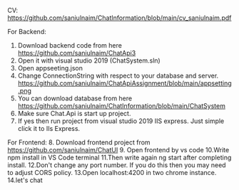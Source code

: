 CV: https://github.com/saniulnaim/ChatInformation/blob/main/cv_saniulnaim.pdf

For Backend:
1. Download backend code from here https://github.com/saniulnaim/ChatApi3 
2. Open it with visual studio 2019 (ChatSystem.sln)
3. Open appseeting.json
4. Change ConnectionString with respect to your database and server.
https://github.com/saniulnaim/ChatApiAssignment/blob/main/appsetting.png
5. You can download database from here https://github.com/saniulnaim/ChatInformation/blob/main/ChatSystem
6. Make sure Chat.Api is start up project.
7. If yes then run project from visual studio 2019 IIS express. Just simple click it to IIs Express.

For Frontend:
8. Download frontend project from https://github.com/saniulnaim/ChatUI
9. Open frontend by vs code
10.Write npm install in VS Code terminal
11.Then write again ng start after completing install.
12.Don't change any port number. If you do this then you may need to adjust CORS policy.
13.Open localhost:4200 in two chrome instance.
14.let's chat
